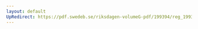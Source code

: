 ```yaml
---
layout: default
UpRedirect: https://pdf.swedeb.se/riksdagen-volumeG-pdf/199394/reg_199394_UU/reg_199394_UU_0006.pdf
---
```

